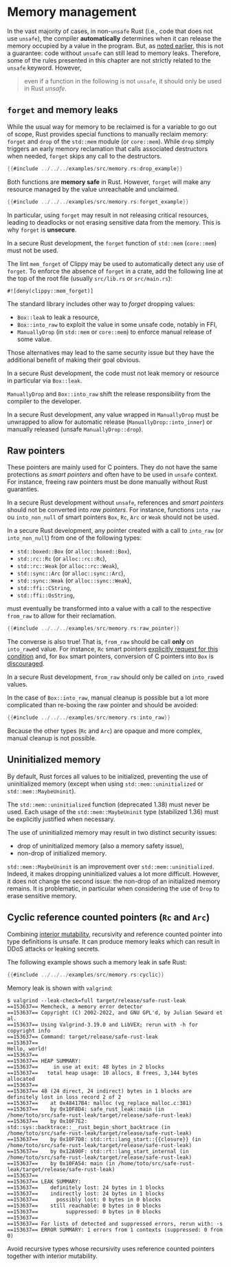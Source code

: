 # Memory management

<!-- ## About Rust memory safety -->

<!--
<mark>TODO</mark>: explain safe allocations/deallocations, ownership/borrowing,
and identify language constructs that may break memory safety (for instance,
unsound behaviors in older versions of the compiler).
-->

In the vast majority of cases, in non-`unsafe` Rust (i.e., code that does not use `unsafe`), the compiler **automatically** determines when it can release the memory occupied by a value in the program.
But, as [noted earlier](../guarantees.md#rust-guarantees), this is not
a guarantee: code without `unsafe` can still lead to memory leaks. Therefore, some of the
rules presented in this chapter are not strictly related to the `unsafe` keyword. However,

> even if a function in the following is not `unsafe`,
> it should only be used in Rust *unsafe*.

## `forget` and memory leaks

While the usual way for memory to be reclaimed is for a variable to go out of
scope, Rust provides special functions to manually reclaim memory: `forget` and
`drop` of the `std::mem` module (or `core::mem`). While `drop` simply triggers
an early memory reclamation that calls associated destructors when needed,
`forget` skips any call to the destructors.

```rust align
{{#include ../../../examples/src/memory.rs:drop_example}}
```

Both functions are **memory safe** in Rust. However, `forget` will make any
resource managed by the value unreachable and unclaimed.

```rust align
{{#include ../../../examples/src/memory.rs:forget_example}}
```

In particular, using `forget` may result in not releasing critical resources,
leading to deadlocks or not erasing sensitive data from the memory. This is why
`forget` is **unsecure**.

<div class="reco" id="MEM-FORGET" type="Rule" title="Do not use `forget`">

In a secure Rust development, the `forget` function of `std::mem`
(`core::mem`) must not be used.

</div>

<!-- -->

<div class="reco" id="MEM-FORGET-LINT" type="Recommendation" title="Use clippy lint to detect use of `forget`">

The lint `mem_forget` of Clippy may be used to automatically detect any use of
`forget`. To enforce the absence of `forget` in a crate, add the following
line at the top of the root file (usually `src/lib.rs` or `src/main.rs`):

```rust,noplaypen,ignore
#![deny(clippy::mem_forget)]
```

</div>

The standard library includes other way to *forget* dropping values:

- `Box::leak` to leak a resource,
- `Box::into_raw` to exploit the value in some unsafe code, notably in FFI,
- `ManuallyDrop` (in `std::mem` or `core::mem`) to enforce manual release of some value.

Those alternatives may lead to the same security issue but they have the
additional benefit of making their goal obvious.

<div class="reco" id="MEM-LEAK" type="Rule" title="Do not use `leak` function">

In a secure Rust development, the code must not leak memory or resource in
particular via `Box::leak`.

</div>

`ManuallyDrop` and `Box::into_raw` shift the release responsibility from the
compiler to the developer.

<div class="reco" id="MEM-MANUALLYDROP" type="Rule" title="Do release value wrapped in `ManuallyDrop`">

In a secure Rust development, any value wrapped in `ManuallyDrop` must be
unwrapped to allow for automatic release (`ManuallyDrop::into_inner`)
or manually released (unsafe `ManuallyDrop::drop`).

</div>

<!-- -->

## Raw pointers

These pointers are mainly used for C pointers. They do not have the same protections
as *smart pointers* and often have to be used in `unsafe` context. For instance, freeing 
raw pointers must be done manually without Rust guaranties.

<div class="reco" id="MEM-NORAWPOINTER" type="Rule" title="Do no convert smart pointer into raw pointer in Rust without `unsafe`">

In a secure Rust development without `unsafe`, references and *smart pointers*
should not be converted into *raw pointers*. For instance, functions `into_raw` ou `into_non_null`
of smart pointers `Box`, `Rc`, `Arc` or `Weak` should not be used.

</div>

<div class="reco" id="MEM-INTOFROMRAW" type="Rule" title="Always call `from_raw` on `into_raw`ed value">

In a secure Rust development, any pointer created with a call to `into_raw`
(or `into_non_null`) from one of the following types:

- `std::boxed::Box` (or `alloc::boxed::Box`),
- `std::rc::Rc` (or `alloc::rc::Rc`),
- `std::rc::Weak` (or `alloc::rc::Weak`),
- `std::sync::Arc` (or `alloc::sync::Arc`),
- `std::sync::Weak` (or `alloc::sync::Weak`),
- `std::ffi::CString`,
- `std::ffi::OsString`,

must eventually be transformed into a value with a call to the respective
`from_raw` to allow for their reclamation.

```rust align
{{#include ../../../examples/src/memory.rs:raw_pointer}}
```

</div>

The converse is also true! That is, `from_raw` should be call **only** on `into_raw`ed value. For instance,
`Rc` smart pointers [explicitly request for this condition](https://doc.rust-lang.org/std/rc/struct.Rc.html#method.from_raw)
and, for `Box` smart pointers, conversion of C pointers into `Box` is [discouraged](https://doc.rust-lang.org/std/boxed/index.html#memory-layout).

<div class="reco" id="MEM-INTOFROMRAW" type="Rule" title="Call `from_raw` *only* on `into_raw`ed value">

In a secure Rust development, `from_raw` should only be called on `into_raw`ed values.

</div>

<!-- -->

<div class="note">

In the case of `Box::into_raw`, manual cleanup is possible but a lot more
complicated than re-boxing the raw pointer and should be avoided:

```rust align
{{#include ../../../examples/src/memory.rs:into_raw}}
```

Because the other types (`Rc` and `Arc`) are opaque and more complex, manual
cleanup is not possible.

</div>

## Uninitialized memory

By default, Rust forces all values to be initialized, preventing the use of
uninitialized memory (except when using `std::mem::uninitialized` or
`std::mem::MaybeUninit`).

<div class="reco" id="MEM-UNINIT" type="Rule" title="Do not use uninitialized memory">

The `std::mem::uninitialized` function (deprecated 1.38) must never be used.
Each usage of the `std::mem::MaybeUninit` type (stabilized 1.36) must be explicitly
justified when necessary.

</div>

The use of uninitialized memory may result in two distinct security issues:

- drop of uninitialized memory (also a memory safety issue),
- non-drop of initialized memory.

<div class="note">

`std::mem::MaybeUninit` is an improvement over `std::mem::uninitialized`.
Indeed, it makes dropping uninitialized values a lot more difficult.
However, it does not change the second issue: the non-drop of an initialized
memory remains. It is problematic, in particular when considering
the use of `Drop` to erase sensitive memory.

</div>

## Cyclic reference counted pointers (`Rc` and `Arc`)

Combining [interior mutability](https://doc.rust-lang.org/reference/interior-mutability.html), recursivity and reference counted pointer into type definitions is unsafe. It can produce memory leaks which can result in DDoS attacks or leaking secrets.

The following example shows such a memory leak in safe Rust:

```rust align
{{#include ../../../examples/src/memory.rs:cyclic}}
```

Memory leak is shown with `valgrind`:

```
$ valgrind --leak-check=full target/release/safe-rust-leak 
==153637== Memcheck, a memory error detector
==153637== Copyright (C) 2002-2022, and GNU GPL'd, by Julian Seward et al.
==153637== Using Valgrind-3.19.0 and LibVEX; rerun with -h for copyright info
==153637== Command: target/release/safe-rust-leak
==153637== 
Hello, world!
==153637== 
==153637== HEAP SUMMARY:
==153637==     in use at exit: 48 bytes in 2 blocks
==153637==   total heap usage: 10 allocs, 8 frees, 3,144 bytes allocated
==153637== 
==153637== 48 (24 direct, 24 indirect) bytes in 1 blocks are definitely lost in loss record 2 of 2
==153637==    at 0x48417B4: malloc (vg_replace_malloc.c:381)
==153637==    by 0x10F8D4: safe_rust_leak::main (in /home/toto/src/safe-rust-leak/target/release/safe-rust-leak)
==153637==    by 0x10F7E2: std::sys::backtrace::__rust_begin_short_backtrace (in /home/toto/src/safe-rust-leak/target/release/safe-rust-leak)
==153637==    by 0x10F7D8: std::rt::lang_start::{{closure}} (in /home/toto/src/safe-rust-leak/target/release/safe-rust-leak)
==153637==    by 0x12A90F: std::rt::lang_start_internal (in /home/toto/src/safe-rust-leak/target/release/safe-rust-leak)
==153637==    by 0x10FA54: main (in /home/toto/src/safe-rust-leak/target/release/safe-rust-leak)
==153637== 
==153637== LEAK SUMMARY:
==153637==    definitely lost: 24 bytes in 1 blocks
==153637==    indirectly lost: 24 bytes in 1 blocks
==153637==      possibly lost: 0 bytes in 0 blocks
==153637==    still reachable: 0 bytes in 0 blocks
==153637==         suppressed: 0 bytes in 0 blocks
==153637== 
==153637== For lists of detected and suppressed errors, rerun with: -s
==153637== ERROR SUMMARY: 1 errors from 1 contexts (suppressed: 0 from 0)
```

<div class="reco" id="MEM-MUT-REC-RC" type="Rule" title="Avoid cyclic reference counted pointers">

Avoid recursive types whose recursivity uses reference counted pointers together with interior mutability.

</div>
